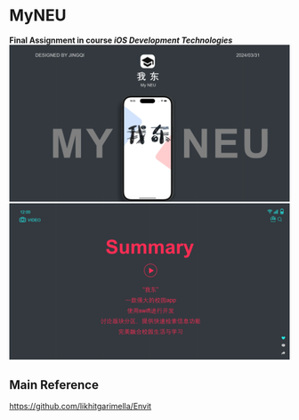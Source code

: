 # MyNEU
**Final Assignment in course ___iOS Development Technologies___**
![image](https://github.com/jingqi-fan/MyNEU/blob/main/show.png)
![image](https://github.com/jingqi-fan/MyNEU/blob/main/summary.png)

## Main Reference
https://github.com/likhitgarimella/Envit

